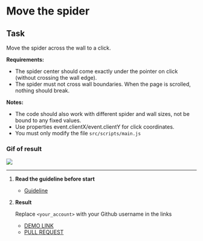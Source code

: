 # Move the spider

## Task

Move the spider across the wall to a click.

**Requirements:**

- The spider center should come exactly under the pointer on click (without crossing the wall edge).
- The spider must not cross wall boundaries.
When the page is scrolled, nothing should break.

**Notes:**

- The code should also work with different spider and
wall sizes, not be bound to any fixed values.
- Use properties event.clientX/event.clientY for
click coordinates.
- You must only modify the file `src/scripts/main.js`


### Gif of result
![](example/example.gif)

___
1. **Read the guideline before start**

    - [Guideline](https://github.com/mate-academy/js_task-DOM-guideline)

2. **Result**

   Replace `<your_account>` with your Github username in the links

    - [DEMO LINK](https://andreas-just.github.io/js_sort-table-DOM/)
    - [PULL REQUEST](https://github.com/mate-academy/js_sort-table-DOM/pull/19)
